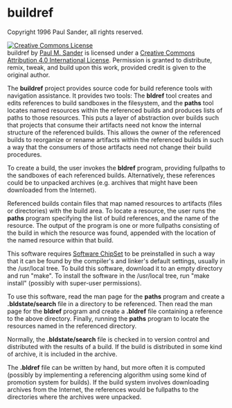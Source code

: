 # buildref

Copyright 1996 Paul Sander, all rights reserved.

<a rel="license" href="http://creativecommons.org/licenses/by/4.0/"><img alt="Creative Commons License" style="border-width:0" src="https://i.creativecommons.org/l/by/4.0/88x31.png" /></a><br /><span xmlns:dct="http://purl.org/dc/terms/" property="dct:title">buildref</span> by <a xmlns:cc="http://creativecommons.org/ns#" href="https://github.com/paulmsander/buildref" property="cc:attributionName" rel="cc:attributionURL">Paul M. Sander</a> is licensed under a <a rel="license" href="http://creativecommons.org/licenses/by/4.0/">Creative Commons Attribution 4.0 International License</a>.
Permission is granted to distribute, remix, tweak, and build upon this work, provided credit is given to the original author.

The **buildref** project provides source code for build reference tools with navigation assistance.  It provides two tools:  The **bldref** tool creates and edits references to build sandboxes in the filesystem, and the **paths** tool locates named resources within the referenced builds and produces lists of paths to those resources.  This puts a layer of abstraction over builds such that projects that consume their artifacts need not know the internal structure of the referenced builds.  This allows the owner of the referenced builds to reorganize or rename artifacts within the referenced builds in such a way that the consumers of those artifacts need not change their build procedures.

To create a build, the user invokes the **bldref** program, providing fullpaths to the sandboxes of each referenced builds.  Alternatively, these references could be to unpacked archives (e.g. archives that might have been downloaded from the Internet).

Referenced builds contain files that map named resources to artifacts (files or directories) with the build area.  To locate a resource, the user runs the **paths** program specifying the list of build references, and the name of the resource.  The output of the program is one or more fullpaths consisting of the build in which the resource was found, appended with the location of the named resource within that build.

This software requires [Software ChipSet](https://github.com/paulmsander/software-chipset) to be preinstalled in such a way that it can be found by the compiler's and linker's default settings, usually in the /usr/local tree.  To build this software, download it to an empty directory and run "make".  To install the software in the /usr/local tree, run "make install" (possibly with super-user permissions).

To use this software, read the man page for the **paths** program and create a **.bldstate/search** file in a directory to be referenced.  Then read the man page for the **bldref** program and create a **.bldref** file containing a reference to the above directory.  Finally, running the **paths** program to locate the resources named in the referenced directory.

Normally, the **.bldstate/search** file is checked in to version control and distributed with the results of a build.  If the build is distributed in some kind of archive, it is included in the archive.

The **.bldref** file can be written by hand, but more often it is computed (possibly by implementing a referencing algorithm using some kind of promotion system for builds).  If the build system involves downloading archives from the Internet, the references would be fullpaths to the directories where the archives were unpacked.

